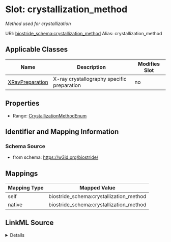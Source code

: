 

# Slot: crystallization_method 


_Method used for crystallization_





URI: [biostride_schema:crystallization_method](https://w3id.org/biostride/schema/crystallization_method)
Alias: crystallization_method

<!-- no inheritance hierarchy -->





## Applicable Classes

| Name | Description | Modifies Slot |
| --- | --- | --- |
| [XRayPreparation](XRayPreparation.md) | X-ray crystallography specific preparation |  no  |






## Properties

* Range: [CrystallizationMethodEnum](CrystallizationMethodEnum.md)




## Identifier and Mapping Information






### Schema Source


* from schema: https://w3id.org/biostride/




## Mappings

| Mapping Type | Mapped Value |
| ---  | ---  |
| self | biostride_schema:crystallization_method |
| native | biostride_schema:crystallization_method |




## LinkML Source

<details>
```yaml
name: crystallization_method
description: Method used for crystallization
from_schema: https://w3id.org/biostride/
rank: 1000
alias: crystallization_method
owner: XRayPreparation
domain_of:
- XRayPreparation
range: CrystallizationMethodEnum

```
</details>